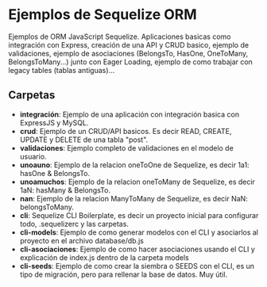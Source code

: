 # Ejemplos de Sequelize ORM

Ejemplos de ORM JavaScript Sequelize. Aplicaciones basicas como integración con Express, creación de una API y CRUD basico, ejemplo de validaciones, ejemplo de asociaciones (BelongsTo, HasOne, OneToMany, BelongsToMany...) junto con Eager Loading, ejemplo de como trabajar con legacy tables (tablas antiguas)...

## Carpetas

* __integración__: Ejemplo de una aplicación con integración basica con ExpressJS y MySQL.
* __crud__: Ejemplo de un CRUD/API basicos. Es decir READ, CREATE, UPDATE y DELETE de una tabla "post".
* __validaciones__: Ejemplo completo de validaciones en el modelo de usuario.
* __unoauno__: Ejemplo de la relacion oneToOne de Sequelize, es decir 1a1: hasOne & BelongsTo.
* __unoamuchos__: Ejemplo de la relacion oneToMany de Sequelize, es decir 1aN: hasMany & BelongsTo.
* __nan__: Ejemplo de la relacion ManyToMany de Sequelize, es decir NaN: belongsToMany.
* __cli__: Sequelize CLI Boilerplate, es decir un proyecto inicial para configurar todo, .sequelizerc y las carpetas.
* __cli-models__: Ejemplo de como generar modelos con el CLI y asociarlos al proyecto en el archivo database/db.js
* __cli-asociaciones__: Ejemplo de como hacer asociaciones usando el CLI y explicación de index.js dentro de la carpeta models
* __cli-seeds__: Ejemplo de como crear la siembra o SEEDS con el CLI, es un tipo de migración, pero para rellenar la base de datos. Muy útil.